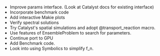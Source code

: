 - Improve params interface. (Look at Catalyst docs for existing interface)
- Incorporate benchmark code
- Add interactive Makie plots
- Verify spectral solutions
- Try Catalyst's spatial simulations and adopt @transport_reaction macro.
- Use features of EnsembleProblem to search for parameters.
- Continue port to GPU
- Add Benchmark code.
- Look into using Symbolics to simplify f_n.